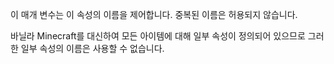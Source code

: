이 매개 변수는 이 속성의 이름을 제어합니다. 중복된 이름은 허용되지 않습니다.

바닐라 Minecraft를 대신하여 모든 아이템에 대해 일부 속성이 정의되어 있으므로 그러한 일부 속성의 이름은 사용할 수 없습니다.